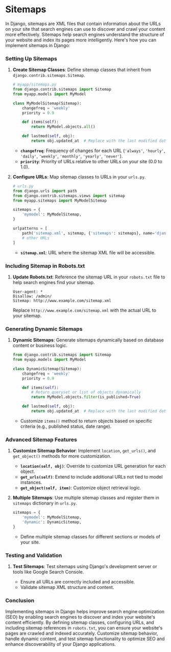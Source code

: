 # Sitemaps

In Django, sitemaps are XML files that contain information about the URLs on your site that search engines can use to discover and crawl your content more effectively. Sitemaps help search engines understand the structure of your website and index its pages more intelligently. Here's how you can implement sitemaps in Django:

### Setting Up Sitemaps

1. **Create Sitemap Classes**: Define sitemap classes that inherit from `django.contrib.sitemaps.Sitemap`.

   ```python
   # myapp/sitemaps.py
   from django.contrib.sitemaps import Sitemap
   from myapp.models import MyModel

   class MyModelSitemap(Sitemap):
       changefreq = 'weekly'
       priority = 0.9

       def items(self):
           return MyModel.objects.all()

       def lastmod(self, obj):
           return obj.updated_at  # Replace with the last modified date field of your model
   ```

   - **`changefreq`**: Frequency of changes for each URL (`'always'`, `'hourly'`, `'daily'`, `'weekly'`, `'monthly'`, `'yearly'`, `'never'`).
   - **`priority`**: Priority of URLs relative to other URLs on your site (0.0 to 1.0).

2. **Configure URLs**: Map sitemap classes to URLs in your `urls.py`.

   ```python
   # urls.py
   from django.urls import path
   from django.contrib.sitemaps.views import sitemap
   from myapp.sitemaps import MyModelSitemap

   sitemaps = {
       'mymodel': MyModelSitemap,
   }

   urlpatterns = [
       path('sitemap.xml', sitemap, {'sitemaps': sitemaps}, name='django.contrib.sitemaps.views.sitemap'),
       # other URLs
   ]
   ```

   - **`sitemap.xml`**: URL where the sitemap XML file will be accessible.

### Including Sitemap in Robots.txt

1. **Update Robots.txt**: Reference the sitemap URL in your `robots.txt` file to help search engines find your sitemap.

   ```plaintext
   User-agent: *
   Disallow: /admin/
   Sitemap: http://www.example.com/sitemap.xml
   ```

   Replace `http://www.example.com/sitemap.xml` with the actual URL to your sitemap.

### Generating Dynamic Sitemaps

1. **Dynamic Sitemaps**: Generate sitemaps dynamically based on database content or business logic.

   ```python
   from django.contrib.sitemaps import Sitemap
   from myapp.models import MyModel

   class DynamicSitemap(Sitemap):
       changefreq = 'weekly'
       priority = 0.9

       def items(self):
           # Return queryset or list of objects dynamically
           return MyModel.objects.filter(is_published=True)

       def lastmod(self, obj):
           return obj.updated_at  # Replace with the last modified date field of your model
   ```

   - Customize `items()` method to return objects based on specific criteria (e.g., published status, date range).

### Advanced Sitemap Features

1. **Customize Sitemap Behavior**: Implement `location`, `get_urls()`, and `get_object()` methods for more customization.

   - **`location(self, obj)`**: Override to customize URL generation for each object.
   - **`get_urls(self)`**: Extend to include additional URLs not tied to model instances.
   - **`get_object(self, item)`**: Customize object retrieval logic.

2. **Multiple Sitemaps**: Use multiple sitemap classes and register them in `sitemaps` dictionary in `urls.py`.

   ```python
   sitemaps = {
       'mymodel': MyModelSitemap,
       'dynamic': DynamicSitemap,
   }
   ```

   - Define multiple sitemap classes for different sections or models of your site.

### Testing and Validation

1. **Test Sitemaps**: Test sitemaps using Django's development server or tools like Google Search Console.

   - Ensure all URLs are correctly included and accessible.
   - Validate sitemap XML structure and content.

### Conclusion

Implementing sitemaps in Django helps improve search engine optimization (SEO) by enabling search engines to discover and index your website's content efficiently. By defining sitemap classes, configuring URLs, and including sitemap references in `robots.txt`, you can ensure your website's pages are crawled and indexed accurately. Customize sitemap behavior, handle dynamic content, and test sitemap functionality to optimize SEO and enhance discoverability of your Django applications.